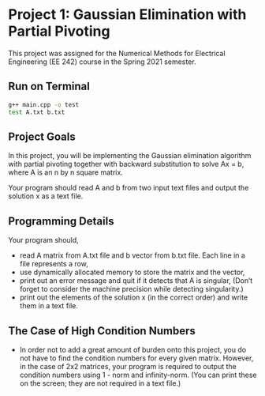 # Project 1: Gaussian Elimination with Partial Pivoting

This project was assigned for the Numerical Methods for Electrical Engineering (EE 242) course in the Spring 2021 semester.



## Run on Terminal

```sh
g++ main.cpp -o test
test A.txt b.txt
```



## Project Goals

In this project, you will be implementing the Gaussian elimination algorithm with partial
pivoting together with backward substitution to solve Ax = b, where A is an n by n square
matrix.

Your program should read A and b from two input text files and output the solution x as a text
file.



## Programming Details

Your program should,

- read A matrix from A.txt file and b vector from b.txt file. Each line in a file represents a row,
- use dynamically allocated memory to store the matrix and the vector,
- print out an error message and quit if it detects that A is singular, (Don’t forget to consider the
machine precision while detecting singularity.)
- print out the elements of the solution x (in the correct order) and write them in a text file.



## The Case of High Condition Numbers

- In order not to add a great amount of burden onto this project, you do not have to find the
condition numbers for every given matrix. However, in the case of 2x2 matrices, your program
is required to output the condition numbers using 1 - norm and infinity-norm. (You can print
these on the screen; they are not required in a text file.)
